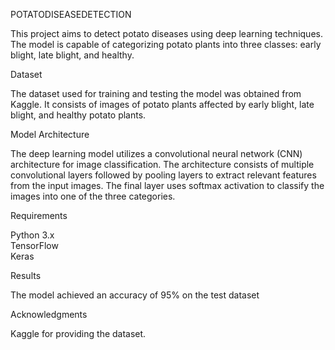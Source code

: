 POTATODISEASEDETECTION

This project aims to detect potato diseases using deep learning techniques. The model is capable of categorizing potato plants into three classes: early blight, late blight, and healthy.

Dataset

The dataset used for training and testing the model was obtained from Kaggle. It consists of images of potato plants affected by early blight, late blight, and healthy potato plants.

Model Architecture

The deep learning model utilizes a convolutional neural network (CNN) architecture for image classification. The architecture consists of multiple convolutional layers followed by pooling layers to extract relevant features from the input images. The final layer uses softmax activation to classify the images into one of the three categories.

Requirements

Python 3.x  
TensorFlow   
Keras   

Results

The model achieved an accuracy of 95% on the test dataset

Acknowledgments

Kaggle for providing the dataset.
